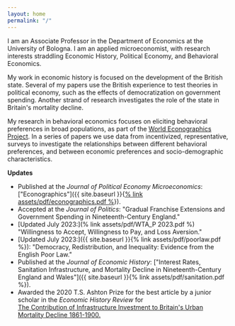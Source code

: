 ```yaml
---
layout: home
permalink: "/"
---
```


I am an Associate Professor in the Department of Economics at the University of Bologna. I am an applied microeconomist, with research interests straddling Economic History, Political Economy, and Behavioral Economics.

My work in economic history is focused on the development of the British state. Several of my papers use the British experience to test theories in political economy, such as the effects of democratization on government spending. Another strand of research investigates the role of the state in Britain's mortality decline.

My research in behavioral economics focuses on eliciting behavioral preferences in broad populations, as part of the [World Econographics Project](http://www.its.caltech.edu/~snowberg/wep.html). In a series of papers we use data from incentivized, representative, surveys to investigate the relationships between different behavioral preferences, and between economic preferences and socio-demographic characteristics.

**Updates**

- Published at the _Journal of Political Economy Microeconomics_: ["Econographics"]({{ site.baseurl }}{[% link assets/pdf/econographics.pdf %](https://www.journals.uchicago.edu/doi/full/10.1086/723044)}). 
- Accepted at the _Journal of Politics_:  "Gradual Franchise Extensions and Government Spending in Nineteenth-Century England."
- [Updated July 2023:](% link assets/pdf/WTA_P 2023.pdf %) "Willingness to Accept, Willingness to Pay, and Loss Aversion."
- [Updated July 2023:]({{ site.baseurl }}{% link assets/pdf/poorlaw.pdf %}): "Democracy, Redistribution, and Inequality: Evidence from the English Poor Law."
- Published at the _Journal of Economic History_: ["Interest Rates, Sanitation Infrastructure, and Mortality
Decline in Nineteenth-Century England and Wales"]({{ site.baseurl }}{% link assets/pdf/sanitation.pdf %}). 
- Awarded the 2020 T.S. Ashton Prize for the best article by a junior scholar in the _Economic History Review_ for <br> [The Contribution of Infrastructure Investment to Britain's Urban Mortality Decline 1861-1900.](https://onlinelibrary.wiley.com/doi/abs/10.1111/ehr.12699)

